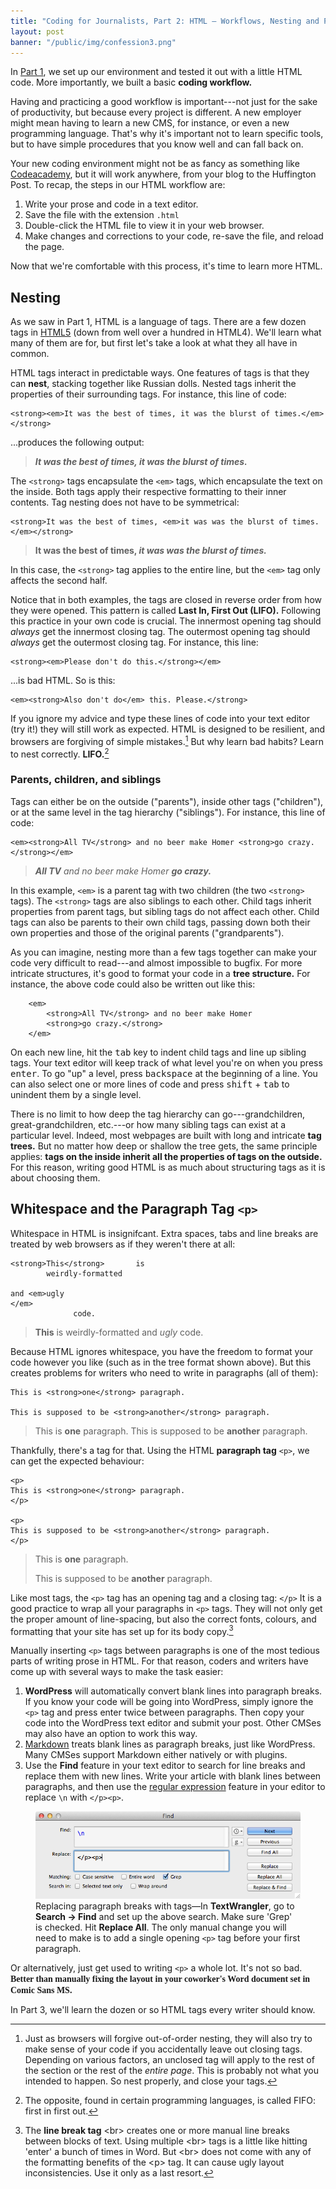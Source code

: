 ```yaml
---
title: "Coding for Journalists, Part 2: HTML — Workflows, Nesting and Paragraphs"
layout: post
banner: "/public/img/confession3.png"
---
```


In [Part 1](/2014/coding-for-journalists-p1/), we set up our environment and tested it out with a little HTML code. More importantly, we built a basic **coding workflow.**

Having and practicing a good workflow is important---not just for the sake of productivity, but because every project is different. A new employer might mean having to learn a new CMS, for instance, or even a new programming language. That's why it's important not to learn specific tools, but to have simple procedures that you know well and can fall back on.

<!--more-->

Your new coding environment might not be as fancy as something like [Codeacademy](http://www.codecademy.com), but it will work anywhere, from your blog to the Huffington Post. To recap, the steps in our HTML workflow are:

1. Write your prose and code in a text editor.
2. Save the file with the extension `.html`
3. Double-click the HTML file to view it in your web browser.
4. Make changes and corrections to your code, re-save the file, and reload the page.

Now that we're comfortable with this process, it's time to learn more HTML.

## Nesting

As we saw in Part 1, HTML is a language of tags. There are a few dozen tags in [HTML5](https://developer.mozilla.org/en/docs/Web/Guide/HTML/HTML5/HTML5_element_list) (down from well over a hundred in HTML4). We'll learn what many of them are for, but first let's take a look at what they all have in common.

HTML tags interact in predictable ways. One features of tags is that they can **nest**, stacking together like Russian dolls. Nested tags inherit the properties of their surrounding tags. For instance, this line of code:

    <strong><em>It was the best of times, it was the blurst of times.</em></strong>

...produces the following output:

><strong><em>It was the best of times, it was the blurst of times.</em></strong>

The `<strong>` tags encapsulate the `<em>` tags, which encapsulate the text on the inside. Both tags apply their respective formatting to their inner contents. Tag nesting does not have to be symmetrical:

    <strong>It was the best of times, <em>it was was the blurst of times.</em></strong>

><strong>It was the best of times, <em>it was was the blurst of times.</em></strong>

In this case, the `<strong>` tag applies to the entire line, but the `<em>` tag only affects the second half.

Notice that in both examples, the tags are closed in reverse order from how they were opened. This pattern is called **Last In, First Out (LIFO).** Following this practice in your own code is crucial. The innermost opening tag should *always* get the innermost closing tag. The outermost opening tag should *always* get the outermost closing tag. For instance, this line:

    <strong><em>Please don't do this.</strong></em>

...is bad HTML. So is this:

    <em><strong>Also don't do</em> this. Please.</strong>

If you ignore my advice and type these lines of code into your text editor (try it!) they will still work as expected. HTML is designed to be resilient, and browsers are forgiving of simple mistakes.[^nesting] But why learn bad habits? Learn to nest correctly. **LIFO.**[^fifo]

### Parents, children, and siblings

Tags can either be on the outside ("parents"), inside other tags ("children"), or at the same level in the tag hierarchy ("siblings"). For instance, this line of code:

    <em><strong>All TV</strong> and no beer make Homer <strong>go crazy.</strong></em>

><em><strong>All TV</strong> and no beer make Homer <strong>go crazy.</strong></em>

In this example, `<em>` is a parent tag with two children (the two `<strong>` tags). The `<strong>` tags are also siblings to each other. Child tags inherit properties from parent tags, but sibling tags do not affect each other. Child tags can also be parents to their own child tags, passing down both their own properties and those of the original parents ("grandparents").

As you can imagine, nesting more than a few tags together can make your code very difficult to read---and almost impossible to bugfix. For more intricate structures, it's good to format your code in a **tree structure.** For instance, the above code could also be written out like this:

        <em>
            <strong>All TV</strong> and no beer make Homer
            <strong>go crazy.</strong>
        </em>

On each new line, hit the <kbd>tab</kbd> key to indent child tags and line up sibling tags. Your text editor will keep track of what level you're on when you press <kbd>enter</kbd>. To go "up" a level, press <kbd>backspace</kbd> at the beginning of a line. You can also select one or more lines of code and press <kbd>shift</kbd> + <kbd>tab</kbd> to unindent them by a single level.


There is no limit to how deep the tag hierarchy can go---grandchildren, great-grandchildren, etc.---or how many sibling tags can exist at a particular level. Indeed, most webpages are built with long and intricate **tag trees.** But no matter how deep or shallow the tree gets, the same principle applies: **tags on the inside inherit all the properties of tags on the outside.** For this reason, writing good HTML is as much about structuring tags as it is about choosing them.


## Whitespace and the Paragraph Tag `<p>`

Whitespace in HTML is insignifcant. Extra spaces, tabs and line breaks are treated by web browsers as if they weren't there at all:

    <strong>This</strong>       is
            weirdly-formatted

    and <em>ugly 
    </em>            
                  code.

<blockquote><strong>This</strong> is weirdly-formatted and <em>ugly</em> code.</blockquote>

Because HTML ignores whitespace, you have the freedom to format your code however you like (such as in the tree format shown above). But this creates problems for writers who need to write in paragraphs (all of them):

    This is <strong>one</strong> paragraph.

    This is supposed to be <strong>another</strong> paragraph.
  
<blockquote>This is <strong>one</strong> paragraph. This is supposed to be <strong>another</strong> paragraph.</blockquote>

Thankfully, there's a tag for that. Using the HTML **paragraph tag** `<p>`, we can get the expected behaviour:

    <p>
    This is <strong>one</strong> paragraph.
    </p>
    
    <p>
    This is supposed to be <strong>another</strong> paragraph.
    </p>

<blockquote><p>This is <strong>one</strong> paragraph.</p><p>This is supposed to be <strong>another</strong> paragraph.</p></blockquote>

Like most tags, the `<p>` tag has an opening tag and a closing tag: `</p>` It is a good practice to wrap all your paragraphs in `<p>` tags. They will not only get the proper amount of line-spacing, but also the correct fonts, colours, and formatting that your site has set up for its body copy.[^br]

Manually inserting `<p>` tags between paragraphs is one of the most tedious parts of writing prose in HTML. For that reason, coders and writers have come up with several ways to make the task easier: 

1. **WordPress** will automatically convert blank lines into paragraph breaks. If you know your code will be going into WordPress, simply ignore the `<p>` tag and press enter twice between paragraphs. Then copy your code into the WordPress text editor and submit your post. Other CMSes may also have an option to work this way.
2. [Markdown](http://bywordapp.com/markdown/guide.html) treats blank lines as paragraph breaks, just like WordPress. Many CMSes support Markdown either natively or with plugins.
3. Use the **Find** feature in your text editor to search for line breaks and replace them with new lines. Write your article with blank lines between paragraphs, and then use the [regular expression](http://regex.bastardsbook.com) feature in your editor to replace `\n` with `</p><p>`.

<figure>
    <img src="/public/img/regexp.png">
    <figcaption><span class="elegant">Replacing paragraph breaks with tags&mdash;</span>In <strong>TextWrangler</strong>, go to <strong>Search -> Find</strong> and set up the above search. Make sure 'Grep' is checked. Hit <strong>Replace All</strong>. The only manual change you will need to make is to add a single opening <code>&lt;p&gt;</code> tag before your first paragraph.</figcaption>
</figure>

Or alternatively, just get used to writing `<p>` a whole lot. It's not so bad. <span style="font-family: 'comic sans ms'"><strong>Better than manually fixing the layout in your coworker's Word document set in Comic Sans MS.</strong></span>

In Part 3, we'll learn the dozen or so HTML tags every writer should know.

[^fifo]: The opposite, found in certain programming languages, is called FIFO: first in first out.


[^nesting]: Just as browsers will forgive out-of-order nesting, they will also try to make sense of your code if you accidentally leave out closing tags. Depending on various factors, an unclosed tag will apply to the rest of the section or the rest of the *entire page*. This is probably not what you intended to happen. So nest properly, and close your tags.

[^br]: The **line break tag** &lt;br&gt; creates one or more manual line breaks between blocks of text. Using multiple &lt;br&gt; tags is a little like hitting 'enter' a bunch of times in Word. But &lt;br&gt; does not come with any of the formatting benefits of the &lt;p&gt; tag. It can cause ugly layout inconsistencies. Use it only as a last resort.


